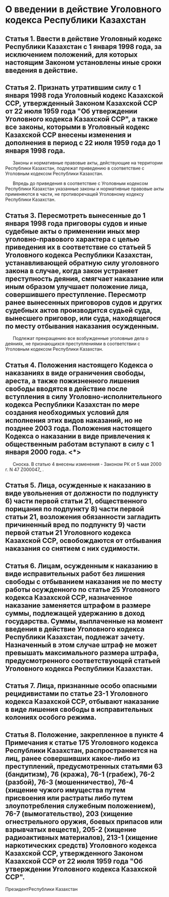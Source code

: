 # О введении в действие Уголовного кодекса Республики Казахстан

## Статья 1. Ввести в действие Уголовный кодекс Республики Казахстан с 1 января 1998 года, за исключением положений, для которых настоящим Законом установлены иные сроки введения в действие.

## Статья 2. Признать утратившим силу с 1 января 1998 года Уголовный кодекс Казахской ССР, утвержденный Законом Казахской ССР от 22 июля 1959 года "Об утверждении Уголовного кодекса Казахской ССР", а также все законы, которыми в Уголовный кодекс Казахской ССР внесены изменения и дополнения в период с 22 июля 1959 года до 1 января 1998 года.

      Законы и нормативные правовые акты, действующие на территории Республики Казахстан, подлежат приведению в соответствие с Уголовным кодексом Республики Казахстан.

      Впредь до приведения в соответствие с Уголовным кодексом Республики Казахстан указанные законы и нормативные правовые акты применяются в части, не противоречащей Уголовному кодексу Республики Казахстан.

## Статья 3. Пересмотреть вынесенные до 1 января 1998 года приговоры судов и иные судебные акты о применении иных мер уголовно-правового характера с целью приведения их в соответствие со статьей 5 Уголовного кодекса Республики Казахстан, устанавливающей обратную силу уголовного закона в случае, когда закон устраняет преступность деяния, смягчает наказание или иным образом улучшает положение лица, совершившего преступление. Пересмотр ранее вынесенных приговоров судов и других судебных актов производится судьей суда, вынесшего приговор, или суда, находящегося по месту отбывания наказания осужденным.

      Подлежат прекращению все возбужденные уголовные дела о деяниях, не признающихся преступлениями в соответствии с Уголовным кодексом Республики Казахстан.

## Статья 4. Положения настоящего Кодекса о наказаниях в виде ограничения свободы, ареста, а также пожизненного лишения свободы вводятся в действие после вступления в силу Уголовно-исполнительного кодекса Республики Казахстан по мере создания необходимых условий для исполнения этих видов наказаний, но не позднее 2003 года. Положения настоящего Кодекса о наказании в виде привлечения к общественным работам вступают в силу с 1 января 2000 года. <*>

      Сноска. В статью 4 внесены изменения - Законом РК от 5 мая 2000 г. N 47 Z000047_ .

## Статья 5. Лица, осужденные к наказанию в виде увольнения от должности по подпункту 6) части первой статьи 21, общественного порицания по подпункту 8) части первой статьи 21, возложения обязанности загладить причиненный вред по подпункту 9) части первой статьи 21 Уголовного кодекса Казахской ССР, освобождаются от отбывания наказания со снятием с них судимости.

## Статья 6. Лицам, осужденным к наказанию в виде исправительных работ без лишения свободы с отбыванием наказания не по месту работы осужденного по статье 25 Уголовного кодекса Казахской ССР, назначенное наказание заменяется штрафом в размере суммы, подлежащей удержанию в доход государства. Суммы, выплаченные на момент введения в действие Уголовного кодекса Республики Казахстан, подлежат зачету. Назначенный в этом случае штраф не может превышать максимального размера штрафа, предусмотренного соответствующей статьей Уголовного кодекса Республики Казахстан.

## Статья 7. Лица, признанные особо опасными рецидивистами по статье 23-1 Уголовного кодекса Казахской ССР, отбывают наказание в виде лишения свободы в исправительных колониях особого режима.

## Статья 8. Положение, закрепленное в пункте 4 Примечания к статье 175 Уголовного кодекса Республики Казахстан, распространяется на лиц, ранее совершивших какое-либо из преступлений, предусмотренных статьями 63 (бандитизм), 76 (кража), 76-1 (грабеж), 76-2 (разбой), 76-3 (мошенничество), 76-4 (хищение чужого имущества путем присвоения или растраты либо путем злоупотребления служебным положением), 76-7 (вымогательство), 203 (хищение огнестрельного оружия, боевых припасов или взрывчатых веществ), 205-2 (хищение радиоактивных материалов), 213-1 (хищение наркотических средств) Уголовного кодекса Казахской ССР, утвержденного Законом Казахской ССР от 22 июля 1959 года "Об утверждении Уголовного кодекса Казахской ССР".

ПрезидентРеспублики Казахстан

